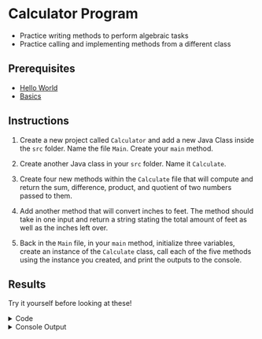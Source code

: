 # Calculator Program
- Practice writing methods to perform algebraic tasks
- Practice calling and implementing methods from a different class

## Prerequisites
- [Hello World](helloworld.md)
- [Basics](../common/basics.md)

## Instructions
1. Create a new project called `Calculator` and add a new Java Class inside the `src` folder. Name the file `Main`.
Create your `main` method.

2. Create another Java class in your `src` folder. Name it `Calculate`.
   
3. Create four new methods within the `Calculate` file that will compute and return the sum, difference, product, and quotient of two numbers passed to them.
 
4. Add another method that will convert inches to feet. The method should take in one input and return a string stating the total amount of feet as well as the inches left over.

5. Back in the `Main` file, in your `main` method, initialize three variables, create an instance of the `Calculate` class, call each of the five methods using the instance you created, and print the outputs to the console.


## Results
Try it yourself before looking at these!

<details>
    <summary>Code</summary>
        <details>
            <summary>Main.java</summary>

            public class Main {
            
                public static void main(String[] args) {
                    double x = 5.0;
                    double y = 10.0;
                    double inches = 30.0;
                    Calculate calculate = new Calculate();
                    System.out.println(calculate.add(x, y));
                    System.out.println(calculate.subtract(x, y));
                    System.out.println(calculate.multiply(x, y));
                    System.out.println(calculate.divide(x, y));
                    System.out.println(calculate.inchesToFeet(inches));
                }
            }

</details>

<details>
            <summary>Calculate.java</summary>

            public class Calculate {
                public double add(Double x, Double y) {
                    return x + y;
                }
            
                public double subtract(Double x, Double y) {
                    return x - y;
                }
            
                public double multiply(Double x, Double y) {
                    return x * y;
                }
            
                public double divide(Double x, Double y) {
                    return x / y;
                }
            
                public String inchesToFeet(Double x) {
                    int feet = (int) (x / 12);
                    int inchesLeftOver = (int) (x % 12);
                    return feet + " feet and " + inchesLeftOver + " inches";
                }
            }
            
</details>
</details>

<details>
    <summary>Console Output</summary>

    15.0
    -5.0
    50.0
    0.5
    2 feet and 6 inches
    
    Process finished with exit code 0
</details>